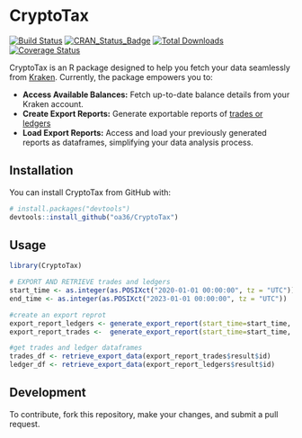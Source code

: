 # CryptoTax

[![Build Status](https://travis-ci.org/YourUsername/MyRPackage.svg?branch=master)](https://travis-ci.org/YourUsername/MyRPackage)
[![CRAN_Status_Badge](http://www.r-pkg.org/badges/version/MyRPackage)](https://cran.r-project.org/package=MyRPackage)
[![Total Downloads](http://cranlogs.r-pkg.org/badges/grand-total/MyRPackage)](https://cran.r-project.org/package=MyRPackage)
[![Coverage Status](https://img.shields.io/codecov/c/github/YourUsername/MyRPackage/master.svg)](https://codecov.io/github/YourUsername/MyRPackage?branch=master)

CryptoTax is an R package designed to help you fetch your data seamlessly from [Kraken](https://www.kraken.com). Currently, the package empowers you to:

- **Access Available Balances:** Fetch up-to-date balance details from your Kraken account.
- **Create Export Reports:** Generate exportable reports of [trades or ledgers](https://support.kraken.com/hc/en-us/articles/115000302707-Differences-between-ledger-and-trades-history)
- **Load Export Reports:** Access and load your previously generated reports as dataframes, simplifying your data analysis process.

## Installation

You can install CryptoTax from GitHub with:

```r
# install.packages("devtools")
devtools::install_github("oa36/CryptoTax")
```

## Usage

```r
library(CryptoTax)

# EXPORT AND RETRIEVE trades and ledgers
start_time <- as.integer(as.POSIXct("2020-01-01 00:00:00", tz = "UTC"))
end_time <- as.integer(as.POSIXct("2023-01-01 00:00:00", tz = "UTC"))

#create an export reprot
export_report_ledgers <- generate_export_report(start_time=start_time, end_time=end_time,report_type = "ledgers", description = "my_ledger")
export_report_trades <-  generate_export_report(start_time=start_time, end_time=end_time,report_type = "trades", description = "my_trades")

#get trades and ledger dataframes
trades_df <- retrieve_export_data(export_report_trades$result$id)
ledger_df <- retrieve_export_data(export_report_ledgers$result$id)
```

## Development

To contribute, fork this repository, make your changes, and submit a pull request.
